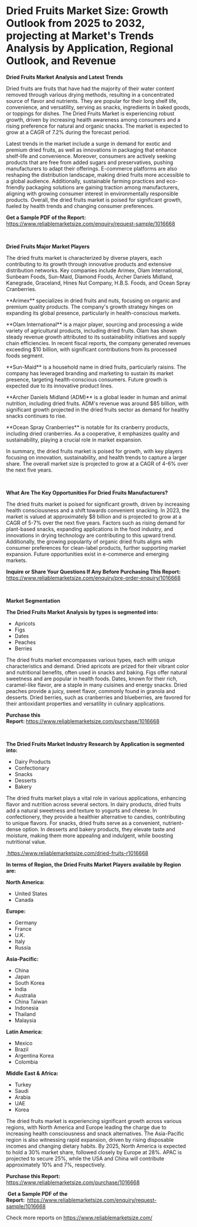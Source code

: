 <p><h1>Dried Fruits Market Size: Growth Outlook from 2025 to 2032, projecting at Market's Trends Analysis by Application, Regional Outlook, and Revenue</h1></p><p><strong>Dried Fruits Market Analysis and Latest Trends</strong></p>
<p><p>Dried fruits are fruits that have had the majority of their water content removed through various drying methods, resulting in a concentrated source of flavor and nutrients. They are popular for their long shelf life, convenience, and versatility, serving as snacks, ingredients in baked goods, or toppings for dishes. The Dried Fruits Market is experiencing robust growth, driven by increasing health awareness among consumers and a rising preference for natural and organic snacks. The market is expected to grow at a CAGR of 7.2% during the forecast period. </p><p>Latest trends in the market include a surge in demand for exotic and premium dried fruits, as well as innovations in packaging that enhance shelf-life and convenience. Moreover, consumers are actively seeking products that are free from added sugars and preservatives, pushing manufacturers to adapt their offerings. E-commerce platforms are also reshaping the distribution landscape, making dried fruits more accessible to a global audience. Additionally, sustainable farming practices and eco-friendly packaging solutions are gaining traction among manufacturers, aligning with growing consumer interest in environmentally responsible products. Overall, the dried fruits market is poised for significant growth, fueled by health trends and changing consumer preferences.</p></p>
<p><strong>Get a Sample PDF of the Report:&nbsp;</strong> <a href="https://www.reliablemarketsize.com/enquiry/request-sample/1016668?utm_campaign=3193&utm_medium=2&utm_source=Github&utm_content=ia&utm_term=21032025&utm_id=dried-fruits">https://www.reliablemarketsize.com/enquiry/request-sample/1016668</a></p>
<p>&nbsp;</p>
<p><strong>Dried Fruits Major Market Players</strong></p>
<p><p>The dried fruits market is characterized by diverse players, each contributing to its growth through innovative products and extensive distribution networks. Key companies include Arimex, Olam International, Sunbeam Foods, Sun-Maid, Diamond Foods, Archer Daniels Midland, Kanegrade, Graceland, Hines Nut Company, H.B.S. Foods, and Ocean Spray Cranberries.</p><p>**Arimex** specializes in dried fruits and nuts, focusing on organic and premium quality products. The company's growth strategy hinges on expanding its global presence, particularly in health-conscious markets. </p><p>**Olam International** is a major player, sourcing and processing a wide variety of agricultural products, including dried fruits. Olam has shown steady revenue growth attributed to its sustainability initiatives and supply chain efficiencies. In recent fiscal reports, the company generated revenues exceeding $10 billion, with significant contributions from its processed foods segment.</p><p>**Sun-Maid** is a household name in dried fruits, particularly raisins. The company has leveraged branding and marketing to sustain its market presence, targeting health-conscious consumers. Future growth is expected due to its innovative product lines.</p><p>**Archer Daniels Midland (ADM)** is a global leader in human and animal nutrition, including dried fruits. ADM's revenue was around $85 billion, with significant growth projected in the dried fruits sector as demand for healthy snacks continues to rise.</p><p>**Ocean Spray Cranberries** is notable for its cranberry products, including dried cranberries. As a cooperative, it emphasizes quality and sustainability, playing a crucial role in market expansion.</p><p>In summary, the dried fruits market is poised for growth, with key players focusing on innovation, sustainability, and health trends to capture a larger share. The overall market size is projected to grow at a CAGR of 4-6% over the next five years.</p></p>
<p>&nbsp;</p>
<p><strong>What Are The Key Opportunities For Dried Fruits Manufacturers?</strong></p>
<p><p>The dried fruits market is poised for significant growth, driven by increasing health consciousness and a shift towards convenient snacking. In 2023, the market is valued at approximately $8 billion and is projected to grow at a CAGR of 5-7% over the next five years. Factors such as rising demand for plant-based snacks, expanding applications in the food industry, and innovations in drying technology are contributing to this upward trend. Additionally, the growing popularity of organic dried fruits aligns with consumer preferences for clean-label products, further supporting market expansion. Future opportunities exist in e-commerce and emerging markets.</p></p>
<p><strong>Inquire or Share Your Questions If Any Before Purchasing This Report:</strong> <a href="https://www.reliablemarketsize.com/enquiry/pre-order-enquiry/1016668?utm_campaign=3193&utm_medium=2&utm_source=Github&utm_content=ia&utm_term=21032025&utm_id=dried-fruits">https://www.reliablemarketsize.com/enquiry/pre-order-enquiry/1016668</a></p>
<p>&nbsp;</p>
<p><strong>Market Segmentation</strong></p>
<p><strong>The Dried Fruits Market Analysis by types is segmented into:</strong></p>
<p><ul><li>Apricots</li><li>Figs</li><li>Dates</li><li>Peaches</li><li>Berries</li></ul></p>
<p><p>The dried fruits market encompasses various types, each with unique characteristics and demand. Dried apricots are prized for their vibrant color and nutritional benefits, often used in snacks and baking. Figs offer natural sweetness and are popular in health foods. Dates, known for their rich, caramel-like flavor, are a staple in many cuisines and energy snacks. Dried peaches provide a juicy, sweet flavor, commonly found in granola and desserts. Dried berries, such as cranberries and blueberries, are favored for their antioxidant properties and versatility in culinary applications. </p></p>
<p><strong>Purchase this Report:&nbsp;</strong><a href="https://www.reliablemarketsize.com/purchase/1016668?utm_campaign=3193&utm_medium=2&utm_source=Github&utm_content=ia&utm_term=21032025&utm_id=dried-fruits">https://www.reliablemarketsize.com/purchase/1016668</a></p>
<p>&nbsp;</p>
<p><strong>The Dried Fruits Market Industry Research by Application is segmented into:</strong></p>
<p><ul><li>Dairy Products</li><li>Confectionary</li><li>Snacks</li><li>Desserts</li><li>Bakery</li></ul></p>
<p><p>The dried fruits market plays a vital role in various applications, enhancing flavor and nutrition across several sectors. In dairy products, dried fruits add a natural sweetness and texture to yogurts and cheese. In confectionery, they provide a healthier alternative to candies, contributing to unique flavors. For snacks, dried fruits serve as a convenient, nutrient-dense option. In desserts and bakery products, they elevate taste and moisture, making them more appealing and indulgent, while boosting nutritional value.</p></p>
<p><a href="https://www.reliablemarketsize.com/dried-fruits-r1016668?utm_campaign=3193&utm_medium=2&utm_source=Github&utm_content=ia&utm_term=21032025&utm_id=dried-fruits">&nbsp;https://www.reliablemarketsize.com/dried-fruits-r1016668</a></p>
<p><strong>In terms of Region, the Dried Fruits Market Players available by Region are:</strong></p>
<p>
    <p> <strong> North America: </strong>
        <ul>
            <li>United States</li>
            <li>Canada</li>
        </ul>
        </p> 
    <p> <strong> Europe: </strong>
        <ul>
            <li>Germany</li>
            <li>France</li>
            <li>U.K.</li>
            <li>Italy</li>
            <li>Russia</li>
        </ul>
        </p> 
    <p> <strong> Asia-Pacific: </strong>
        <ul>
            <li>China</li>
            <li>Japan</li>
            <li>South Korea</li>
            <li>India</li>
            <li>Australia</li>
            <li>China Taiwan</li>
            <li>Indonesia</li>
            <li>Thailand</li>
            <li>Malaysia</li>
        </ul>
        </p> 
    <p> <strong> Latin America: </strong>
        <ul>
            <li>Mexico</li>
            <li>Brazil</li>
            <li>Argentina Korea</li>
            <li>Colombia</li>
        </ul>
        </p> 
    <p> <strong> Middle East & Africa: </strong>
        <ul>
            <li>Turkey</li>
            <li>Saudi</li>
            <li>Arabia</li>
            <li>UAE</li>
            <li>Korea</li>
        </ul>
    </p>
    </p>
<p><p>The dried fruits market is experiencing significant growth across various regions, with North America and Europe leading the charge due to increasing health consciousness and snack alternatives. The Asia-Pacific region is also witnessing rapid expansion, driven by rising disposable incomes and changing dietary habits. By 2025, North America is expected to hold a 30% market share, followed closely by Europe at 28%. APAC is projected to secure 25%, while the USA and China will contribute approximately 10% and 7%, respectively.</p></p>
<p><strong>Purchase this Report: </strong><a href="https://www.reliablemarketsize.com/purchase/1016668?utm_campaign=3193&utm_medium=2&utm_source=Github&utm_content=ia&utm_term=21032025&utm_id=dried-fruits">https://www.reliablemarketsize.com/purchase/1016668</a></p>
<p>&nbsp;<strong>Get a Sample PDF of the Report:&nbsp;&nbsp;</strong><a href="https://www.reliablemarketsize.com/enquiry/request-sample/1016668?utm_campaign=3193&utm_medium=2&utm_source=Github&utm_content=ia&utm_term=21032025&utm_id=dried-fruits">https://www.reliablemarketsize.com/enquiry/request-sample/1016668</a></p>
<p><strong></strong></p>
<p>Check more reports on <a href="https://www.reliablemarketsize.com/?utm_campaign=3193&utm_medium=2&utm_source=Github&utm_content=ia&utm_term=21032025&utm_id=dried-fruits">https://www.reliablemarketsize.com/</a></p>